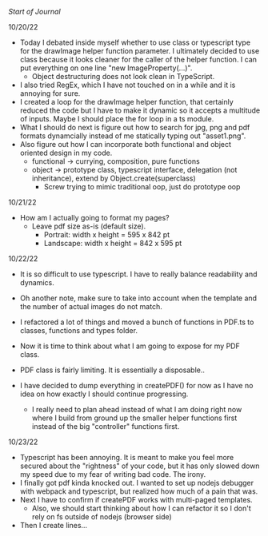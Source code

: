 *Start of Journal*

10/20/22
- Today I debated inside myself whether to use class or typescript type for the drawImage helper function parameter. I ultimately decided to use class because it looks cleaner for the caller of the helper function. I can put everything on one line "new ImageProperty(...)".
  - Object destructuring does not look clean in TypeScript.
- I also tried RegEx, which I have not touched on in a while and it is annoying for sure.
- I created a loop for the drawImage helper function, that certainly reduced the code but I have to make it dynamic so it accepts a multitude of inputs. Maybe I should place the for loop in a ts module.
- What I should do next is figure out how to search for jpg, png and pdf formats dynamcially instead of me statically typing out "asset1.png".
- Also figure out how I can incorporate both functional and object oriented design in my code.
  - functional -> currying, composition, pure functions
  - object -> prototype class, typescript interface, delegation (not inheritance), extend by Object.create(superclass) 
    - Screw trying to mimic traditional oop, just do prototype oop


10/21/22
- How am I actually going to format my pages?
  - Leave pdf size as-is (default size). 
    - Portrait: width x height = 595 x 842 pt
    - Landscape: width x height = 842 x 595 pt

10/22/22
- It is so difficult to use typescript. I have to really balance readability and dynamics.
- Oh another note, make sure to take into account when the template and the number of actual images do not match.
- I refactored a lot of things and moved a bunch of functions in PDF.ts to classes, functions and types folder.
- Now it is time to think about what I am going to expose for my PDF class.

- PDF class is fairly limiting. It is essentially a disposable..
- I have decided to dump everything in createPDF() for now as I have no idea on how exactly I should continue progressing.
  - I really need to plan ahead instead of what I am doing right now where I build from ground up the smaller helper functions first instead of the big "controller" functions first.
  


10/23/22
-  Typescript has been annoying. It is meant to make you feel more secured about the "rightness" of your code, but it has only slowed down my speed due to my fear of writing bad code. The irony.
- I finally got pdf kinda knocked out. I wanted to set up nodejs debugger with webpack and typescript, but realized how much of a pain that was.
- Next I have to confirm if createPDF works with multi-paged templates.
  - Also, we should start thinking about how I can refactor it so I don't rely on fs outside of nodejs (browser side)
- Then I create lines...

